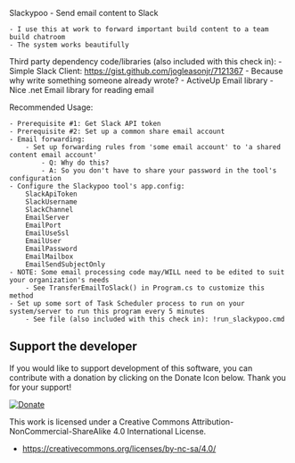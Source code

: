 Slackypoo - Send email content to Slack

	- I use this at work to forward important build content to a team build chatroom
	- The system works beautifully

Third party dependency code/libraries (also included with this check in):
	- Simple Slack Client: https://gist.github.com/jogleasonjr/7121367
		- Because why write something someone already wrote?
	- ActiveUp Email library
		- Nice .net Email library for reading email

	
Recommended Usage:

	- Prerequisite #1: Get Slack API token
	- Prerequisite #2: Set up a common share email account
	- Email forwarding: 
		- Set up forwarding rules from 'some email account' to 'a shared content email account'
			- Q: Why do this?
			- A: So you don't have to share your password in the tool's configuration
	- Configure the Slackypoo tool's app.config:
		SlackApiToken
		SlackUsername	
		SlackChannel
		EmailServer
		EmailPort
		EmailUseSsl	
		EmailUser	
		EmailPassword
		EmailMailbox	
		EmailSendSubjectOnly
	- NOTE: Some email processing code may/WILL need to be edited to suit your organization's needs
		- See TransferEmailToSlack() in Program.cs to customize this method
	- Set up some sort of Task Scheduler process to run on your system/server to run this program every 5 minutes
		- See file (also included with this check in): !run_slackypoo.cmd


Support the developer
---
If you would like to support development of this software, you can contribute with a donation by clicking on the Donate Icon below. Thank you for your support!

[![Donate](https://www.paypalobjects.com/en_US/i/btn/btn_donate_LG.gif)](https://www.paypal.com/cgi-bin/webscr?cmd=_s-xclick&hosted_button_id=PXV8MLB5KR5WG)


This work is licensed under a Creative Commons Attribution-NonCommercial-ShareAlike 4.0 International License.
  - https://creativecommons.org/licenses/by-nc-sa/4.0/
